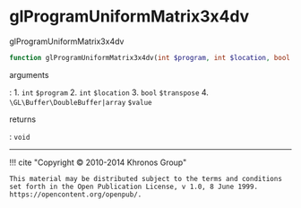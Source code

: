 # glProgramUniformMatrix3x4dv
glProgramUniformMatrix3x4dv

```php
function glProgramUniformMatrix3x4dv(int $program, int $location, bool $transpose, \GL\Buffer\DoubleBuffer|array $value) : void
```

arguments

:    1. `int` `$program` 
    2. `int` `$location` 
    3. `bool` `$transpose` 
    4. `\GL\Buffer\DoubleBuffer|array` `$value` 

returns

:    `void` 

---
     

!!! cite "Copyright © 2010-2014 Khronos Group"

    This material may be distributed subject to the terms and conditions set forth in the Open Publication License, v 1.0, 8 June 1999. https://opencontent.org/openpub/.